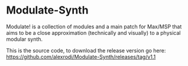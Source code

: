 # Modulate-Synth

Modulate! is a collection of modules and a main patch for Max/MSP that aims to be a close approximation (technically and visually) to a physical modular synth.

This is the source code, to download the release version go here:
https://github.com/alexrodi/Modulate-Synth/releases/tag/v1.1
